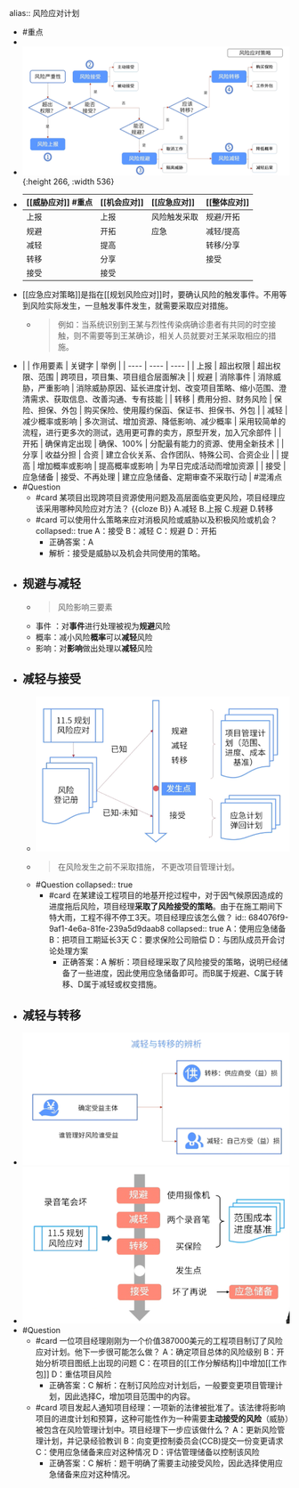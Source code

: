 alias:: 风险应对计划

- #重点
-
- ![image.png](../assets/image_1747967094211_0.png){:height 266, :width 536}
- | **[[威胁应对]]** #重点 | **[[机会应对]]** | **[[应急应对]]**     | **[[整体应对]]**  |
  | -------- | -------- | ------------ | --------- |
  | 上报     | 上报     | 风险触发采取 | 规避/开拓 |
  | 规避     | 开拓     | 应急         | 减轻/提高 |
  | 减轻     | 提高     |              | 转移/分享 |
  | 转移     | 分享     |              | 接受      |
  | 接受     | 接受     |              |           |
- [[应急应对策略]]是指在[[规划风险应对]]时，要确认风险的触发事件。不用等到风险实际发生，一旦触发事件发生，就需要采取应对措施。
	- > 例如：当系统识别到王某与烈性传染病确诊患者有共同的时空接触，则不需要等到王某确诊，相关人员就要对王某采取相应的措施。
- | | 作用要素 | 关键字 | 举例 |
  | ---- | ---- | ---- |
  | 上报 | 超出权限 | 超出权限、范围 | 跨项目，项目集、项目组合层面解决 |
  | 规避 | 消除事件 | 消除威胁，严重影响 | 消除威胁原因、延长进度计划、改变项目策略、缩小范围、澄清需求、获取信息、改善沟通、专有技能 |
  | 转移 | 费用分担、财务风险 | 保险、担保、外包 | 购买保险、使用履约保函、保证书、担保书、外包 |
  | 减轻 | 减少概率或影响 | 多次测试、增加资源、降低影响、减少概率 | 采用较简单的流程，进行更多次的测试，选用更可靠的卖方，原型开发，加入冗余部件 |
  | 开拓 | 确保肯定出现 | 确保、100% | 分配最有能力的资源、使用全新技术 |
  | 分享 | 收益分担 | 合资 | 建立合伙关系、合作团队、特殊公司、合资企业 |
  | 提高 | 增加概率或影响 | 提高概率或影响 | 为早日完成活动而增加资源 |
  | 接受 | 应急储备 | 接受、不再处理 | 建立应急储备、定期审查不采取行动 |
  #混淆点
- #Question
	- #card 某项目出现跨项目资源使用问题及高层面临变更风险，项目经理应该采用哪种风险应对方法？  {{cloze B}}
	  A.减轻
	  B.上报
	  C.规避
	  D.转移
	- #card 可以使用什么策略来应对消极风险或威胁以及积极风险或机会？
	  collapsed:: true
	  A：接受
	  B：减轻
	  C：规避
	  D：开拓
		- 正确答案：A
		- 解析：接受是威胁以及机会共同使用的策略。
- ## 规避与减轻
	- > 风险影响三要素
	- 事件 ：对**事件**进行处理被视为**规避**风险
	- 概率：减小风险**概率**可以**减轻**风险
	- 影响：对**影响**做出处理以**减轻**风险
- ## 减轻与接受
	- ![image.png](../assets/image_1747985988218_0.png)
	- > 在风险发生之前不采取措施， 不更改项目管理计划。
	- #Question
	  collapsed:: true
		- #card 在某建设工程项目的地基开挖过程中，对于因气候原因造成的进度拖后风险，项目经理**采取了风险接受的策略**。由于在施工期间下特大雨，工程不得不停工3天。项目经理应该怎么做？
		  id:: 684076f9-9af1-4e6a-81fe-239a5d9daab8
		  collapsed:: true
		   A：使用应急储备
		   B：把项目工期延长3天
		   C：要求保险公司赔偿
		   D：与团队成员开会讨论处理方案
			- 正确答案：A
			  解析：项目经理采取了风险接受的策略，说明已经储备了一些进度，因此使用应急储备即可。而B属于规避、C属于转移、D属于减轻或权变措施。
- ## 减轻与转移
- ![image.png](../assets/image_1747967739660_0.png)
- ![image.png](../assets/image_1747987234098_0.png)
- #Question
	- #card 一位项目经理刚刚为一个价值387000美元的工程项目制订了风险应对计划。他下一步很可能怎么做？
	  A：确定项目总体的风险级别
	  B：开始分析项目图纸上出现的问题
	  C：在项目的[[工作分解结构]]中增加[[工作包]]
	  D：重估项目风险
		- 正确答案：C
		  解析：在制订风险应对计划后，一般要变更项目管理计划，因此选择C，增加项目范围中的内容。
	- #card 项目发起人通知项目经理：一项新的法律被批准了。该法律将影响项目的进度计划和预算，这种可能性作为一种需要**主动接受的风险**（威胁）被包含在风险管理计划中。项目经理下一步应该做什么？
	  A：更新风险管理计划，并记录经验教训
	  B：向变更控制委员会(CCB)提交一份变更请求
	  C：使用应急储备来应对这种情况
	  D：评估管理储备以控制该风险
		- 正确答案：C
		  解析：题干明确了需要主动接受风险，因此选择使用应急储备来应对这种情况。